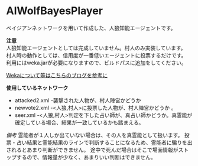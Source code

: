 # AIWolfBayesPlayer
ベイジアンネットワークを用いて作成した、人狼知能エージェントです。

**注意**  
人狼知能エージェントとしては完成していません。村人のみ実装しています。  
村人時の動作としては、信用度が一番低いエージェントに投票するだけです。  
利用にはweka.jarが必要になりますので、ビルドパスに追加をしてください。  


[Wekaについて等はこちらのブログを参考に](http://informationstudent.blog.fc2.com/blog-entry-26.html "WekaのEditableBayesNetを使いやすくするクラスを作成")

**使用しているネットワーク**
* attacked2.xml -襲撃された人物が、村人陣営かどうか
* newvote2.xml  -<人狼,村人>に投票した人物が、村人陣営かどうか 。
* seer.xml    -<人狼,村人>判定を下した占い師が、真占い師かどうか。真霊能が確定している場合、結果が一致しているかも踏まえる。  

*備考*
霊能者が１人しか出ていない場合は、その人を真霊能として扱います。
投票・占い結果と霊能結果のラインで判断することになるため、霊能者に騙りを出されるとあまり判断ができません。
途中で死んだ場合はそこで場面情報がストップするので、情報量が少なく、あまりいい判断はできません。
